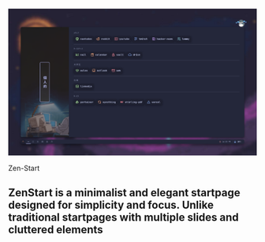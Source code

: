 <p align="center">
  <img src="assets/preview.png"/>
</p


# Zen-Start

## ZenStart is a minimalist and elegant startpage designed for simplicity and focus. Unlike traditional startpages with multiple slides and cluttered elements  
